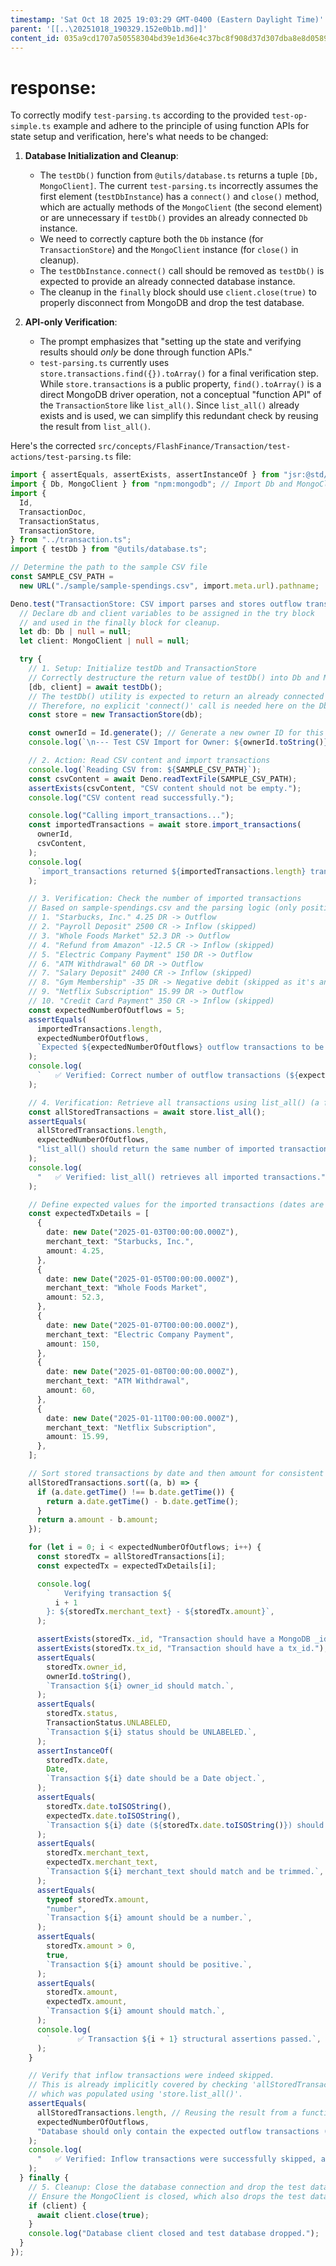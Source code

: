 ```yaml
---
timestamp: 'Sat Oct 18 2025 19:03:29 GMT-0400 (Eastern Daylight Time)'
parent: '[[..\20251018_190329.152e0b1b.md]]'
content_id: 035a9cd1707a50558304bd39e1d36e4c37bc8f908d37d307dba8e8d05894f6b6
---
```


# response:

To correctly modify `test-parsing.ts` according to the provided `test-op-simple.ts` example and adhere to the principle of using function APIs for state setup and verification, here's what needs to be changed:

1. **Database Initialization and Cleanup**:
   * The `testDb()` function from `@utils/database.ts` returns a tuple `[Db, MongoClient]`. The current `test-parsing.ts` incorrectly assumes the first element (`testDbInstance`) has a `connect()` and `close()` method, which are actually methods of the `MongoClient` (the second element) or are unnecessary if `testDb()` provides an already connected `Db` instance.
   * We need to correctly capture both the `Db` instance (for `TransactionStore`) and the `MongoClient` instance (for `close()` in cleanup).
   * The `testDbInstance.connect()` call should be removed as `testDb()` is expected to provide an already connected database instance.
   * The cleanup in the `finally` block should use `client.close(true)` to properly disconnect from MongoDB and drop the test database.

2. **API-only Verification**:
   * The prompt emphasizes that "setting up the state and verifying results should *only* be done through function APIs."
   * `test-parsing.ts` currently uses `store.transactions.find({}).toArray()` for a final verification step. While `store.transactions` is a public property, `find().toArray()` is a direct MongoDB driver operation, not a conceptual "function API" of the `TransactionStore` like `list_all()`. Since `list_all()` already exists and is used, we can simplify this redundant check by reusing the result from `list_all()`.

Here's the corrected `src/concepts/FlashFinance/Transaction/test-actions/test-parsing.ts` file:

```typescript
import { assertEquals, assertExists, assertInstanceOf } from "jsr:@std/assert";
import { Db, MongoClient } from "npm:mongodb"; // Import Db and MongoClient types
import {
  Id,
  TransactionDoc,
  TransactionStatus,
  TransactionStore,
} from "../transaction.ts";
import { testDb } from "@utils/database.ts";

// Determine the path to the sample CSV file
const SAMPLE_CSV_PATH =
  new URL("./sample/sample-spendings.csv", import.meta.url).pathname;

Deno.test("TransactionStore: CSV import parses and stores outflow transactions correctly", async () => {
  // Declare db and client variables to be assigned in the try block
  // and used in the finally block for cleanup.
  let db: Db | null = null;
  let client: MongoClient | null = null;

  try {
    // 1. Setup: Initialize testDb and TransactionStore
    // Correctly destructure the return value of testDb() into Db and MongoClient instances.
    [db, client] = await testDb();
    // The testDb() utility is expected to return an already connected Db instance.
    // Therefore, no explicit 'connect()' call is needed here on the Db instance.
    const store = new TransactionStore(db);

    const ownerId = Id.generate(); // Generate a new owner ID for this test
    console.log(`\n--- Test CSV Import for Owner: ${ownerId.toString()} ---`);

    // 2. Action: Read CSV content and import transactions
    console.log(`Reading CSV from: ${SAMPLE_CSV_PATH}`);
    const csvContent = await Deno.readTextFile(SAMPLE_CSV_PATH);
    assertExists(csvContent, "CSV content should not be empty.");
    console.log("CSV content read successfully.");

    console.log("Calling import_transactions...");
    const importedTransactions = await store.import_transactions(
      ownerId,
      csvContent,
    );
    console.log(
      `import_transactions returned ${importedTransactions.length} transactions.`,
    );

    // 3. Verification: Check the number of imported transactions
    // Based on sample-spendings.csv and the parsing logic (only positive outflows):
    // 1. "Starbucks, Inc." 4.25 DR -> Outflow
    // 2. "Payroll Deposit" 2500 CR -> Inflow (skipped)
    // 3. "Whole Foods Market" 52.3 DR -> Outflow
    // 4. "Refund from Amazon" -12.5 CR -> Inflow (skipped)
    // 5. "Electric Company Payment" 150 DR -> Outflow
    // 6. "ATM Withdrawal" 60 DR -> Outflow
    // 7. "Salary Deposit" 2400 CR -> Inflow (skipped)
    // 8. "Gym Membership" -35 DR -> Negative debit (skipped as it's an inflow reversal)
    // 9. "Netflix Subscription" 15.99 DR -> Outflow
    // 10. "Credit Card Payment" 350 CR -> Inflow (skipped)
    const expectedNumberOfOutflows = 5;
    assertEquals(
      importedTransactions.length,
      expectedNumberOfOutflows,
      `Expected ${expectedNumberOfOutflows} outflow transactions to be imported.`,
    );
    console.log(
      `   ✅ Verified: Correct number of outflow transactions (${expectedNumberOfOutflows}) imported.`,
    );

    // 4. Verification: Retrieve all transactions using list_all() (a function API) and assert structural correctness
    const allStoredTransactions = await store.list_all();
    assertEquals(
      allStoredTransactions.length,
      expectedNumberOfOutflows,
      "list_all() should return the same number of imported transactions.",
    );
    console.log(
      "   ✅ Verified: list_all() retrieves all imported transactions.",
    );

    // Define expected values for the imported transactions (dates are UTC)
    const expectedTxDetails = [
      {
        date: new Date("2025-01-03T00:00:00.000Z"),
        merchant_text: "Starbucks, Inc.",
        amount: 4.25,
      },
      {
        date: new Date("2025-01-05T00:00:00.000Z"),
        merchant_text: "Whole Foods Market",
        amount: 52.3,
      },
      {
        date: new Date("2025-01-07T00:00:00.000Z"),
        merchant_text: "Electric Company Payment",
        amount: 150,
      },
      {
        date: new Date("2025-01-08T00:00:00.000Z"),
        merchant_text: "ATM Withdrawal",
        amount: 60,
      },
      {
        date: new Date("2025-01-11T00:00:00.000Z"),
        merchant_text: "Netflix Subscription",
        amount: 15.99,
      },
    ];

    // Sort stored transactions by date and then amount for consistent comparison
    allStoredTransactions.sort((a, b) => {
      if (a.date.getTime() !== b.date.getTime()) {
        return a.date.getTime() - b.date.getTime();
      }
      return a.amount - b.amount;
    });

    for (let i = 0; i < expectedNumberOfOutflows; i++) {
      const storedTx = allStoredTransactions[i];
      const expectedTx = expectedTxDetails[i];

      console.log(
        `   Verifying transaction ${
          i + 1
        }: ${storedTx.merchant_text} - ${storedTx.amount}`,
      );

      assertExists(storedTx._id, "Transaction should have a MongoDB _id.");
      assertExists(storedTx.tx_id, "Transaction should have a tx_id.");
      assertEquals(
        storedTx.owner_id,
        ownerId.toString(),
        `Transaction ${i} owner_id should match.`,
      );
      assertEquals(
        storedTx.status,
        TransactionStatus.UNLABELED,
        `Transaction ${i} status should be UNLABELED.`,
      );
      assertInstanceOf(
        storedTx.date,
        Date,
        `Transaction ${i} date should be a Date object.`,
      );
      assertEquals(
        storedTx.date.toISOString(),
        expectedTx.date.toISOString(),
        `Transaction ${i} date (${storedTx.date.toISOString()}) should match expected (${expectedTx.date.toISOString()}).`,
      );
      assertEquals(
        storedTx.merchant_text,
        expectedTx.merchant_text,
        `Transaction ${i} merchant_text should match and be trimmed.`,
      );
      assertEquals(
        typeof storedTx.amount,
        "number",
        `Transaction ${i} amount should be a number.`,
      );
      assertEquals(
        storedTx.amount > 0,
        true,
        `Transaction ${i} amount should be positive.`,
      );
      assertEquals(
        storedTx.amount,
        expectedTx.amount,
        `Transaction ${i} amount should match.`,
      );
      console.log(
        `      ✅ Transaction ${i + 1} structural assertions passed.`,
      );
    }

    // Verify that inflow transactions were indeed skipped.
    // This is already implicitly covered by checking 'allStoredTransactions.length' against 'expectedNumberOfOutflows',
    // which was populated using 'store.list_all()'.
    assertEquals(
      allStoredTransactions.length, // Reusing the result from a function API
      expectedNumberOfOutflows,
      "Database should only contain the expected outflow transactions (no inflows).",
    );
    console.log(
      "   ✅ Verified: Inflow transactions were successfully skipped, and only outflows stored.",
    );
  } finally {
    // 5. Cleanup: Close the database connection and drop the test database
    // Ensure the MongoClient is closed, which also drops the test database.
    if (client) {
      await client.close(true);
    }
    console.log("Database client closed and test database dropped.");
  }
});
```

